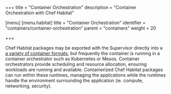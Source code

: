 +++
title = "Container Orchestration"
description = "Container Orchestration with Chef Habitat"

[menu]
  [menu.habitat]
    title = "Container Orchestration"
    identifier = "containers/container-orchestration"
    parent = "containers"
    weight = 20

+++

Chef Habitat packages may be exported with the Supervisor directly into a [a variety of container formats](/docs/developing-packages/#pkg-exports), but frequently the container is running in a container orchestrator such as Kubernetes or Mesos. Container orchestrators provide scheduling and resource allocation, ensuring workloads are running and available. Containerized Chef Habitat packages can run within these runtimes, managing the applications while the runtimes handle the environment surrounding the application (ie. compute, networking, security).
